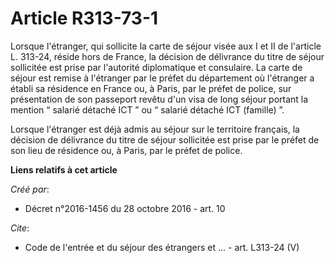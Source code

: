 # Article R313-73-1

Lorsque l'étranger, qui sollicite la carte de séjour visée aux I et II de l'article L. 313-24, réside hors de France, la
décision de délivrance du titre de séjour sollicitée est prise par l'autorité diplomatique et consulaire. La carte de séjour
est remise à l'étranger par le préfet du département où l'étranger a établi sa résidence en France ou, à Paris, par le préfet
de police, sur présentation de son passeport revêtu d'un visa de long séjour portant la mention “ salarié détaché ICT ” ou “
salarié détaché ICT (famille) ”. 

Lorsque l'étranger est déjà admis au séjour sur le territoire français, la décision de délivrance du titre de séjour
sollicitée est prise par le préfet de son lieu de résidence ou, à Paris, par le préfet de police.

**Liens relatifs à cet article**

_Créé par_:

  - Décret n°2016-1456 du 28 octobre 2016 - art. 10

_Cite_:

  - Code de l'entrée et du séjour des étrangers et ... - art. L313-24 (V)
